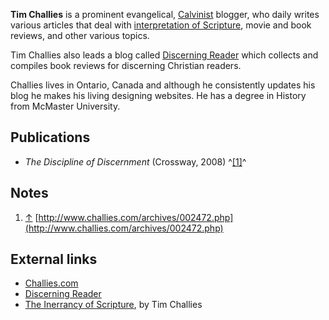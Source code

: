 **Tim Challies** is a prominent evangelical,
[Calvinist](Calvinist "Calvinist") blogger, who daily writes
various articles that deal with
[interpretation of Scripture](Interpretation_of_the_Bible "Interpretation of the Bible"),
movie and book reviews, and other various topics.

Tim Challies also leads a blog called
[Discerning Reader](http://www.discerningreader.com/) which
collects and compiles book reviews for discerning Christian
readers.

Challies lives in Ontario, Canada and although he consistently
updates his blog he makes his living designing websites. He has a
degree in History from McMaster University.

## Publications

-   *The Discipline of Discernment* (Crossway, 2008)
    ^[[1]](#note-0)^

## Notes

1.  [↑](#ref-0)
    [http://www.challies.com/archives/002472.php](http://www.challies.com/archives/002472.php)

## External links

-   [Challies.com](http://www.challies.com)
-   [Discerning Reader](http://www.discerningreader.com/)
-   [The Inerrancy of Scripture](http://www.spiritone.com/~wing/inerrancy.htm),
    by Tim Challies




